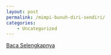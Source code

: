 ```yaml
---
layout: post
permalink: /mimpi-bunuh-diri-sendiri/
categories:
    - Uncategorized
---
```


[Baca Selengkapnya](/09)